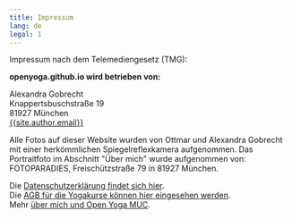 ```yaml
---
title: Impressum
lang: de
legal: 1
---
```


Impressum nach dem Telemediengesetz (TMG):

**openyoga.github.io wird betrieben von:**

Alexandra Gobrecht  
Knappertsbuschstraße 19  
81927 München  
[{{site.author.email}}][1]  

Alle Fotos auf dieser Website wurden von Ottmar und Alexandra Gobrecht mit einer herkömmlichen Spiegelreflexkamera aufgenommen. Das Portraitfoto im Abschnitt "Über mich" wurde aufgenommen von:  
FOTOPARADIES, Freischützstraße 79 in 81927 München.

Die [Datenschutzerklärung findet sich hier][2].  
Die [AGB für die Yogakurse können hier eingesehen werden][3].  
Mehr [über mich und Open Yoga MUC][4].

[1]: mailto:{{site.author.email}}
[2]: /datenschutzerklaerung
[3]: /agb
[4]: /about
